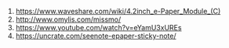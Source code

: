 1. https://www.waveshare.com/wiki/4.2inch_e-Paper_Module_(C)
2. http://www.omylis.com/missmo/
3. https://www.youtube.com/watch?v=eYamU3xUREs
4. https://uncrate.com/seenote-epaper-sticky-note/
